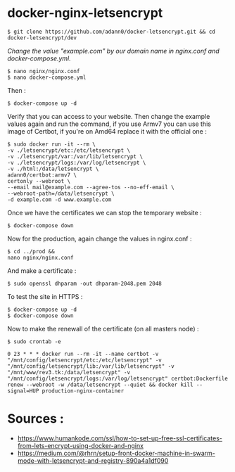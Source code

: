 # docker-nginx-letsencrypt

    $ git clone https://github.com/adann0/docker-letsencrypt.git && cd docker-letsencrypt/dev
    
_Change the value "example.com" by our domain name in nginx.conf and docker-compose.yml._

    $ nano nginx/nginx.conf
    $ nano docker-compose.yml
    
Then :

    $ docker-compose up -d

Verify that you can access to your website. Then change the example values again and run the command, if you use Armv7 you can use this image of Certbot, if you're on Amd64 replace it with the official one :

    $ sudo docker run -it --rm \
    -v ./letsencrypt/etc:/etc/letsencrypt \
    -v ./letsencrypt/var:/var/lib/letsencrypt \
    -v ./letsencrypt/logs:/var/log/letsencrypt \
    -v ./html:/data/letsencrypt \
    adann0/certbot:armv7 \
    certonly --webroot \
    --email mail@example.com --agree-tos --no-eff-email \
    --webroot-path=/data/letsencrypt \
    -d example.com -d www.example.com

Once we have the certificates we can stop the temporary website :

    $ docker-compose down
    
Now for the production, again change the values in nginx.conf :

    $ cd ../prod &&
    nano nginx/nginx.conf
    
And make a certificate :

    $ sudo openssl dhparam -out dhparam-2048.pem 2048
    
To test the site in HTTPS :

    $ docker-compose up -d
    $ docker-compose down

Now to make the renewall of the certificate (on all masters node) :

    $ sudo crontab -e
    
    0 23 * * * docker run --rm -it --name certbot -v "/mnt/config/letsencrypt/etc:/etc/letsencrypt" -v "/mnt/config/letsencrypt/lib:/var/lib/letsencrypt" -v "/mnt/www/rev3.tk:/data/letsencrypt" -v "/mnt/config/letsencrypt/logs:/var/log/letsencrypt" certbot:Dockerfile renew --webroot -w /data/letsencrypt --quiet && docker kill --signal=HUP production-nginx-container

# Sources :

  - https://www.humankode.com/ssl/how-to-set-up-free-ssl-certificates-from-lets-encrypt-using-docker-and-nginx
  - https://medium.com/@rhrn/setup-front-docker-machine-in-swarm-mode-with-letsencrypt-and-registry-890a4a1df090
